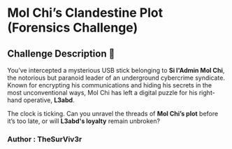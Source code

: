 # Mol Chi’s Clandestine Plot (Forensics Challenge)

## Challenge Description 📄
You’ve intercepted a mysterious USB stick belonging to **Si l'Admin Mol Chi**, the notorious but paranoid leader of an underground cybercrime syndicate. Known for encrypting his communications and hiding his secrets in the most unconventional ways, Mol Chi has left a digital puzzle for his right-hand operative, **L3abd**.

The clock is ticking. Can you unravel the threads of **Mol Chi’s plot** before it’s too late, or will **L3abd's loyalty** remain unbroken?  
### Author : TheSurViv3r

